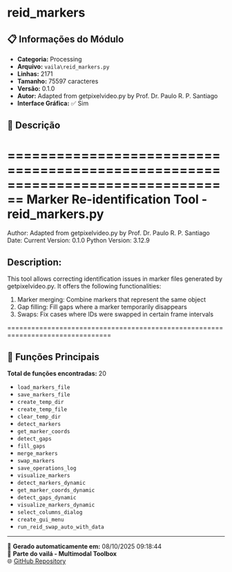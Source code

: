 # reid_markers

## 📋 Informações do Módulo

- **Categoria:** Processing
- **Arquivo:** `vaila\reid_markers.py`
- **Linhas:** 2171
- **Tamanho:** 75597 caracteres
- **Versão:** 0.1.0
- **Autor:** Adapted from getpixelvideo.py by Prof. Dr. Paulo R. P. Santiago
- **Interface Gráfica:** ✅ Sim

## 📖 Descrição


================================================================================
Marker Re-identification Tool - reid_markers.py
================================================================================
Author: Adapted from getpixelvideo.py by Prof. Dr. Paulo R. P. Santiago
Date: Current
Version: 0.1.0
Python Version: 3.12.9

Description:
------------
This tool allows correcting identification issues in marker files generated
by getpixelvideo.py. It offers the following functionalities:

1. Marker merging: Combine markers that represent the same object
2. Gap filling: Fill gaps where a marker temporarily disappears
3. Swaps: Fix cases where IDs were swapped in certain frame intervals

================================================================================


## 🔧 Funções Principais

**Total de funções encontradas:** 20

- `load_markers_file`
- `save_markers_file`
- `create_temp_dir`
- `create_temp_file`
- `clear_temp_dir`
- `detect_markers`
- `get_marker_coords`
- `detect_gaps`
- `fill_gaps`
- `merge_markers`
- `swap_markers`
- `save_operations_log`
- `visualize_markers`
- `detect_markers_dynamic`
- `get_marker_coords_dynamic`
- `detect_gaps_dynamic`
- `visualize_markers_dynamic`
- `select_columns_dialog`
- `create_gui_menu`
- `run_reid_swap_auto_with_data`




---

📅 **Gerado automaticamente em:** 08/10/2025 09:18:44  
🔗 **Parte do vailá - Multimodal Toolbox**  
🌐 [GitHub Repository](https://github.com/vaila-multimodaltoolbox/vaila)
